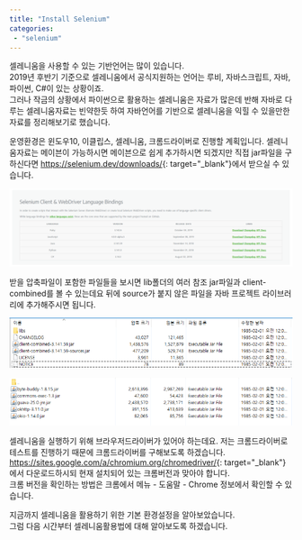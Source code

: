 ```yaml
---
title: "Install Selenium"
categories: 
 - "selenium"
---
```

셀레니움을 사용할 수 있는 기반언어는 많이 있습니다.  
2019년 후반기 기준으로 셀레니움에서 공식지원하는 언어는 루비, 자바스크립트, 자바, 파이썬, C#이 있는 상황이죠.  
그러나 작금의 상황에서 파이썬으로 활용하는 셀레니움은 자료가 많은데 반해 자바로 다루는 셀레니움자료는 빈약한듯 하여 자바언어를 기반으로 셀레니움을 익힐 수 있을만한 자료를 정리해보기로 했습니다. 

운영환경은 윈도우10, 이클립스, 셀레니움, 크롬드라이버로 진행할 계획입니다. 
셀레니움자료는 메이븐이 가능하시면 메이븐으로 쉽게 추가하시면 되겠지만 직접 jar파일을 구하신다면 <https://selenium.dev/downloads/>{: target="_blank"}에서 받으실 수 있습니다. 

![1](/assets/img/installSelenium/1.png)

받을 압축파일이 포함한 파일들을 보시면 lib폴더의 여러 참조 jar파일과 client-combined를 볼 수 있는데요 뒤에 source가 붙지 않은 파일을 자바 프로젝트 라이브러리에 추가해주시면 됩니다.

![2](/assets/img/installSelenium/2.png)

![3](/assets/img/installSelenium/3.png)

셀레니움을 실행하기 위해 브라우저드라이버가 있어야 하는데요.
저는 크롬드라이버로 테스트를 진행하기 때문에 크롬드라이버를 구해보도록 하겠습니다.
<https://sites.google.com/a/chromium.org/chromedriver/>{: target="_blank"}에서 다운로드하시되 현재 설치되어 있는 크롬버전과 맞아야 합니다.  
크롬 버전을 확인하는 방법은 크롬에서 메뉴 - 도움말 - Chrome 정보에서 확인할 수 있습니다.

지금까지 셀레니움을 활용하기 위한 기본 환경설정을 알아보았습니다.  
그럼 다음 시간부터 셀레니움활용법에 대해 알아보도록 하겠습니다.